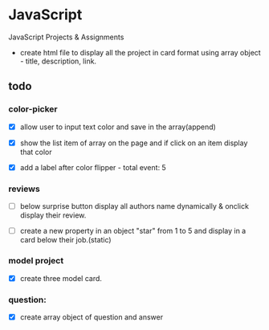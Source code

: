 # JavaScript
JavaScript Projects &amp; Assignments

- create html file to display all the project in card format using array object - title, description, link.

## todo 
### color-picker
- [x] allow user to input text color and save in the array(append)
- [x] show the list item of array on the page
and if click on an item display that color
- [x] add a label after color flipper - total event: 5


### reviews
- [ ] below surprise button display all authors name dynamically & onclick display their review.
- [ ] create a new property in an object "star" from 1 to 5 and display in a card below their job.(static)


### model project
- [x] create three model card.

### question:
- [x] create array object of question and answer
